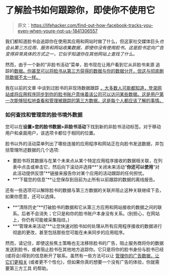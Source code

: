 # 了解脸书如何跟踪你，即使你不使用它

> 原文：<https://lifehacker.com/find-out-how-facebook-tracks-you-even-when-youre-not-us-1841306557>

我们都知道脸书会追踪你在使用其应用和网站时做了什么，但这家社交媒体巨头*也会从第三方应用、服务和网站收集数据，即使你没有使用脸书。这是脸书定向广告变得异常具体的方式之一，它似乎知道你在其他网站上查找了什么。*



然而，由于一个新的“非脸书活动”菜单，脸书现在让用户看到它从非脸书来源 追踪的[数据。你甚至可以将脸书从第三方获得的数据与你的数据分开，但这与彻底删除数据不太一样。](https://www.facebook.com/off-facebook-activity) 

我在以前的文章 中谈到过脸书的非现场数据跟踪 [，大多数人可能都知道，登录网站或将应用程序同步到你的脸书账户意味着该公司可以访问某些数据。这是用户第一次能够轻松地查看和管理被跟踪的第三方数据，这是每个人都应该了解的事情。](https://lifehacker.com/get-information-on-facebook-advertisers-with-these-tool-1834303639)

### 如何查找和管理您的脸书境外数据

您可以在**设置>您的脸书数据>非脸书活动**下找到新的非脸书活动标签。对于移动用户和桌面用户，该选项卡都位于相同的位置。

脸书以外的活动菜单列出了哪些连接的应用程序和网站正在向脸书发送数据，并包括管理所述数据的几个选项:

*   要脸书将其数据与在某个未来点从某个特定应用程序接收的数据相关联，在列表中点击或单击它，然后向下滚动并选择**“关闭未来活动”**你还可以使用**“对此活动提供反馈”**链接来报告你对某个应用的活动跟踪的任何担忧。
*   **“下载您的信息”**让您保存到目前为止所有以前跟踪的数据的离线报告。

还有一些选项可以解除脸书的数据与第三方数据的关联并阻止这种关联继续下去，如果你愿意，还可以选择。

*   **“清除历史”**打破脸书的数据和它从第三方应用和网站接收的数据之间的联系。后者不会消失；它只是和你的脸书账户本身没有关系。(别担心，在网站上，你仍有可能被采集指纹。)
*   **“管理未来活动”**让您快速对脸书如何处理从所有应用程序接收的数据进行彻底的更改，甚至包括那些您可能在未来同步的应用程序。

然而，请记住，即使这些焦土策略也无法移除脸书的广告，阻止服务商将你的数据发送到脸书，或者阻止脸书在其他地方追踪你。它只是将你的脸书身份与脸书已经(或将会)得到的信息断开了联系。虽然有一些方法可以让 [管理你的广告数据，让它们更相关](https://lifehacker.com/get-information-on-facebook-advertisers-with-these-tool-1834303639) (或者更不个性化)，但如果你真的想要一个没有广告的体验，你就需要第三方工具 的帮助。